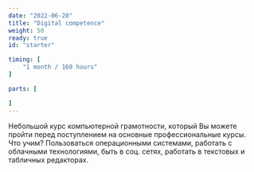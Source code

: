 ```yaml
---
date: "2022-06-20"
title: "Digital competence"
weight: 50
ready: true
id: "starter"

timing: [
    "1 month / 160 hours"
]

parts: [

]
---
```


Небольшой курс компьютерной грамотности, который Вы можете пройти перед поступлением на основные профессиональные курсы. Что учим? Пользоваться операционными системами, работать с облачными технологиями, быть в соц. сетях, работать в текстовых и табличных редакторах.
